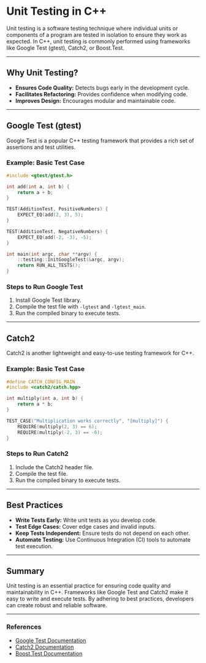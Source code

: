 # Unit Testing in C++

Unit testing is a software testing technique where individual units or components of a program are tested in isolation to ensure they work as expected. In C++, unit testing is commonly performed using frameworks like Google Test (gtest), Catch2, or Boost.Test.

---

## Why Unit Testing?
- **Ensures Code Quality:** Detects bugs early in the development cycle.
- **Facilitates Refactoring:** Provides confidence when modifying code.
- **Improves Design:** Encourages modular and maintainable code.

---

## Google Test (gtest)
Google Test is a popular C++ testing framework that provides a rich set of assertions and test utilities.

### Example: Basic Test Case
```cpp
#include <gtest/gtest.h>

int add(int a, int b) {
    return a + b;
}

TEST(AdditionTest, PositiveNumbers) {
    EXPECT_EQ(add(2, 3), 5);
}

TEST(AdditionTest, NegativeNumbers) {
    EXPECT_EQ(add(-2, -3), -5);
}

int main(int argc, char **argv) {
    ::testing::InitGoogleTest(&argc, argv);
    return RUN_ALL_TESTS();
}
```

### Steps to Run Google Test
1. Install Google Test library.
2. Compile the test file with `-lgtest` and `-lgtest_main`.
3. Run the compiled binary to execute tests.

---

## Catch2
Catch2 is another lightweight and easy-to-use testing framework for C++.

### Example: Basic Test Case
```cpp
#define CATCH_CONFIG_MAIN
#include <catch2/catch.hpp>

int multiply(int a, int b) {
    return a * b;
}

TEST_CASE("Multiplication works correctly", "[multiply]") {
    REQUIRE(multiply(2, 3) == 6);
    REQUIRE(multiply(-2, 3) == -6);
}
```

### Steps to Run Catch2
1. Include the Catch2 header file.
2. Compile the test file.
3. Run the compiled binary to execute tests.

---

## Best Practices
- **Write Tests Early:** Write unit tests as you develop code.
- **Test Edge Cases:** Cover edge cases and invalid inputs.
- **Keep Tests Independent:** Ensure tests do not depend on each other.
- **Automate Testing:** Use Continuous Integration (CI) tools to automate test execution.

---

## Summary
Unit testing is an essential practice for ensuring code quality and maintainability in C++. Frameworks like Google Test and Catch2 make it easy to write and execute tests. By adhering to best practices, developers can create robust and reliable software.

---

### References
- [Google Test Documentation](https://google.github.io/googletest/)
- [Catch2 Documentation](https://github.com/catchorg/Catch2)
- [Boost.Test Documentation](https://www.boost.org/doc/libs/release/libs/test/)